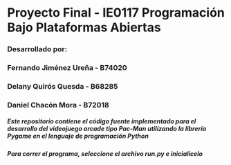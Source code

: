 # Proyecto Final - IE0117 Programación Bajo Plataformas Abiertas

### Desarrollado por:
### Fernando Jiménez Ureña - B74020
### Delany Quirós Quesda - B68285
### Daniel Chacón Mora - B72018

##### Este repositorio contiene el código fuente implementado para el desarrollo del videojuego arcade tipo Pac-Man utilizando la librería Pygame en el lenguaje de programación Python

##### Para correr el programa, seleccione el archivo run.py e inicialicelo 
